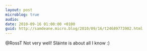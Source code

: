 ```yaml
---
layout: post
microblog: true
audio: 
date: 2010-09-16 01:00:00 +0100
guid: http://samdeane.micro.blog/2010/09/16/t24689773902.html
---
```

@RossT Not very well! Slàinte is about all I know :)

